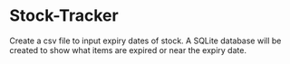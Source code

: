# Stock-Tracker

Create a csv file to input expiry dates of stock. A SQLite database will be created to show what items are expired or near the expiry date.
